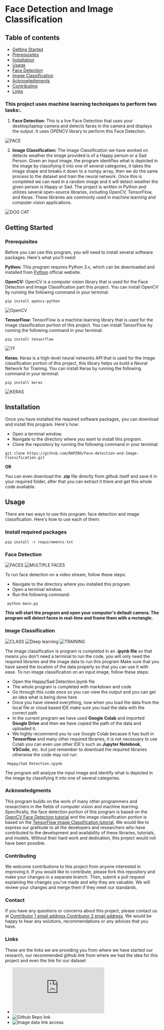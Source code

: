 # Face Detection and Image Classification


## Table of contents 
* [Getting Started](#Getting-Started) 
* [Prerequisites](#Prerequisites) 
* [Installation](#Installation)
* [Usage](#Usage)
* [Face Detection](#Face-Detection)
* [Image Classification](#Image-Classification)
* [Acknowledgments](#Acknowledgments)
* [Contributing](#Contributing)
* [Links](#Links)

### **This project uses machine learning techniques to perform two tasks:**.

1) **Face Detection:** This is a live Face Detection that uses your desktop/laptop camera and detects faces in the camera and displays the output. It uses OPENCV library to perform this Face Detection.

![FACE](https://user-images.githubusercontent.com/100001521/233773507-137f3680-69c6-460c-bd80-f559c57252dd.jpeg)


2) **Image Classification:** The Image Classification we have worked on detects weather the image provided is of a Happy person or a Sad Person. Given an input image, the program identifies what is depicted in the image by classifying it into one of several categories, it takes the image shape and breaks it down to a numpy array, then we do the same process to the dataset and train the neural network. Once this is completed we can read in a random image and it will detect weather the given person is Happy or Sad. The project is written in Python and utilizes several open-source libraries, including OpenCV, TensorFlow, and Keras. These libraries are commonly used in machine learning and computer vision applications.

![DOG CAT](https://user-images.githubusercontent.com/100001521/233773652-4651d914-48a8-489b-92fb-f3c602b22811.jpeg)


## Getting Started

### Prerequisites
Before you can use this program, you will need to install several software packages. Here's what you'll need:

**Python:** This program requires Python 3.x, which can be downloaded and installed from [Python](https://www.python.org/downloads/) official website. 

**OpenCV:** OpenCV is a computer vision library that is used for the Face Detection and Image Classification part this project. You can install OpenCV by running the following command in your terminal:

``` pip install opencv-python ```


![OpenCV](https://user-images.githubusercontent.com/100001521/233774150-e8f64546-99fe-4505-98b1-197172b70359.jpeg)


**TensorFlow:** TensorFlow is a machine learning library that is used for the image classification portion of this project. You can install TensorFlow by running the following command in your terminal:

``` pip install tensorflow ```

![TF](https://user-images.githubusercontent.com/100001521/233774204-25896e44-a21d-4c59-a681-914e478f9603.png)



**Keras:** Keras is a high-level neural networks API that is used for the image classification portion of this project, this library helps us build a Neural Network for Training. You can install Keras by running the following command in your terminal:

``` pip install keras ```

![KERAS](https://user-images.githubusercontent.com/100001521/233774286-17cc50a6-861a-4250-b898-d1a3015ea1f2.png)


## Installation
Once you have installed the required software packages, you can download and install this program. Here's how:

* Open a terminal window.
* Navigate to the directory where you want to install this program.
* Clone the repository by running the following command in your terminal:

``` git clone https://github.com/RAPZ0D/Face-detection-and-Image-Classification.git ```

**OR**

You can even download the **.zip** file directly from github itself and save it in your required folder, after that you can extract it there and get this whole code avaliable.

## Usage
There are two ways to use this program: face detection and image classification. Here's how to use each of them:

### Install required packages
``` pip install -r requirements.txt ```

### Face Detection
![FACES](https://user-images.githubusercontent.com/100001521/233774653-d2d64f06-84ad-4329-83e5-3a208d0f47eb.jpeg)
![MULTIPLE FACES](https://user-images.githubusercontent.com/100001521/233774658-0602f8d2-552c-445c-ac21-f89773d86677.jpeg)

To run face detection on a video stream, follow these steps:

* Navigate to the directory where you installed this program.
* Open a terminal window.
* Run the following command:

``` python main.py```

**This will start the program and open your computer's default camera. The program will detect faces in real-time and frame them with a rectangle.**

### Image Classification
![CLASS](https://user-images.githubusercontent.com/100001521/233774696-96187906-2b0a-4363-a80f-dfd79e6a9e66.jpeg)
![Deep learning](https://user-images.githubusercontent.com/100001521/233774801-649a602e-cace-49bc-a408-0cb1e8e6e44a.jpeg)
![TRAINING](https://user-images.githubusercontent.com/100001521/233774705-83fcf0a0-3005-4738-a480-55479b349c3d.png)

The image classification is program is completed in an **.ipynb file** so that means you don't need a terminal to run the code, you will only need the required libraries and the image data to run this program 
Make sure that you have saved the location of the data properly so that you can use it with ease. 
To run image classification on an input image, follow these steps:

* Open the Happy/Sad Detection.ipynb file 
* The whole program is completed with markdown and code
* Go through this code once so you can view the output and you can get an idea what is being done here
* Once you have viewed everything, now when you load the data from the local file or cloud based IDE make sure you load the data with the correct path 
* In the current program we have used **Google Colab** and imported **Google Drive** and then we have copied the path of the data and uploaded it.
* We highly recommend you to use Google Colab because it has built in **Tensorflow** and many other required libraries, it is not necessary to use Colab you can even use other IDE's such as **Jupyter Notebook**, **VSCode**, etc. but just remember to download the required libraries otherwise the code may not run 

``` Happy/Sad Detection.ipynb```


The program will analyze the input image and identify what is depicted in the image by classifying it into one of several categories.

### Acknowledgments
This program builds on the work of many other programmers and researchers in the fields of computer vision and machine learning. Specifically, the face detection portion of this program is based on the [OpenCV Face Detection tutorial](https://docs.opencv.org/3.4/df/d6c/tutorial_js_face_detection_camera.html) and the image classification portion is based on the [TensorFlow Image Classification tutorial](https://www.tensorflow.org/tutorials/images/classification). We would like to express our gratitude to all the developers and researchers who have contributed to the development and availability of these libraries, tutorials, and models. Without their hard work and dedication, this project would not have been possible.

### Contributing
We welcome contributions to this project from anyone interested in improving it. If you would like to contribute, please fork this repository and make your changes in a separate branch. Then, submit a pull request explaining the changes you've made and why they are valuable. We will review your changes and merge them if they meet our standards.

### Contact
If you have any questions or concerns about this project, please contact us at [Contributor 1 email address ](joel.mendonsa30@gmail.com) [Contributor 2 email address](iwuchukwu.johnpaul@gmail.com). We would be happy to hear any solutions, recommendations or any advices that you have.

### Links 
These are the links we are providing you from where we have started our research, our recommended github link from where we had the idea for this project and even the link for our dataset 
* ![Research Data link](https://arxiv.org/pdf/1710.07557v1.pdf)
* ![Github Repo link](https://github.com/oarriaga/face_classification)
* ![Image data link access](https://drive.google.com/drive/folders/14Xnyjp4x-Flj3qfSc-7oZtN9uZiBCMVX)

